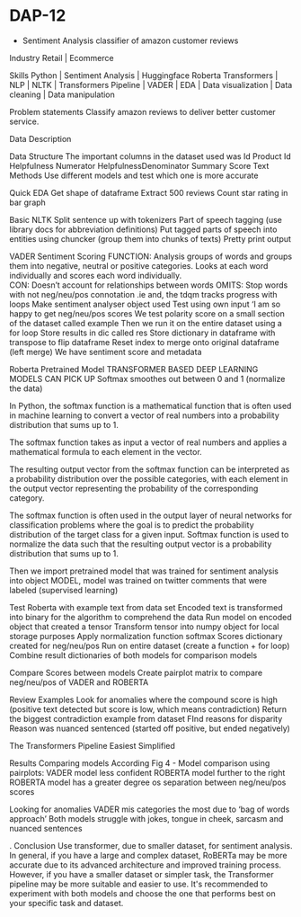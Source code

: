 # DAP-12
- Sentiment Analysis classifier of amazon customer reviews


Industry 
Retail | Ecommerce

Skills
Python | Sentiment Analysis | Huggingface Roberta Transformers  | NLP | NLTK | Transformers Pipeline
| VADER | EDA  | Data visualization | Data cleaning | Data manipulation 

Problem statements
Classify amazon reviews to deliver better customer service.

Data Description


Data Structure 
The important columns in the dataset used was 
Id
Product Id
Helpfulness Numerator
HelpfulnessDenominator
Summary
Score
Text
Methods
Use different models and test which one is more accurate

Quick EDA
Get shape of dataframe
Extract 500 reviews 
Count star rating in bar graph 

Basic NLTK
Split sentence up with tokenizers 
Part of speech tagging (use library docs for abbreviation definitions)
Put tagged parts of speech into entities using chuncker (group them into chunks of texts)
Pretty print output 

VADER Sentiment Scoring
FUNCTION: Analysis groups of words and groups them into negative, neutral or positive categories. Looks at each word individually and scores each word individually.  
CON: Doesn’t account for relationships between words 
OMITS: Stop words with not neg/neu/pos connotation .ie and, the 
tdqm tracks progress with loops 
Make sentiment analyser  object used 
Test using own input ‘I am so happy to get neg/neu/pos scores 
We test polarity score on a small section of the dataset called example
Then we run it on the entire dataset using a for loop 
Store results in dic called res 
Store dictionary  in dataframe with transpose to flip dataframe 
Reset index to merge onto original dataframe (left merge)
We have sentiment score and metadata 

Roberta Pretrained Model
TRANSFORMER BASED DEEP LEARNING MODELS CAN PICK UP
Softmax smoothes out between 0 and 1 (normalize the data)

In Python, the softmax function is a mathematical function that is often used in machine learning to convert a vector of real numbers into a probability distribution that sums up to 1.

The softmax function takes as input a vector of real numbers and applies a mathematical formula to each element in the vector. 

The resulting output vector from the softmax function can be interpreted as a probability distribution over the possible categories, with each element in the output vector representing the probability of the corresponding category.

The softmax function is often used in the output layer of neural networks for classification problems where the goal is to predict the probability distribution of the target class for a given input. Softmax function is used to normalize the data such that the resulting output vector is a probability distribution that sums up to 1.

Then we import pretrained model that was trained for sentiment analysis into object MODEL, model was trained on twitter comments that were labeled (supervised learning) 

Test Roberta with example text from data set
Encoded text is transformed into binary for the algorithm to comprehend the data 
Run model on encoded object that created a tensor 
Transform tensor into numpy object for local storage purposes
Apply normalization function softmax 
Scores dictionary created for neg/neu/pos
Run on entire dataset (create a function + for loop)
Combine result  dictionaries  of both models for comparison models 

Compare Scores between models
Create pairplot matrix to compare neg/neu/pos of VADER and ROBERTA

Review Examples
Look for anomalies where the compound score is high (positive text detected but score is low, which means contradiction) 
Return the biggest contradiction example from dataset
FInd reasons for disparity 
Reason was nuanced sentenced (started off positive, but ended negatively) 

The Transformers Pipeline
Easiest 
Simplified 

Results 
Comparing models
According Fig 4 - Model comparison using pairplots:
VADER model less confident
ROBERTA model further to the right 
ROBERTA model has a greater degree os separation between neg/neu/pos scores 

Looking for anomalies 
VADER mis categories the most due to ‘bag of words approach’
Both models struggle with jokes, tongue in cheek, sarcasm and nuanced sentences 

. Conclusion 
Use transformer, due to smaller dataset, for sentiment analysis. In general, if you have a large and complex dataset, RoBERTa may be more accurate due to its advanced architecture and improved training process. However, if you have a smaller dataset or simpler task, the Transformer pipeline may be more suitable and easier to use. It's recommended to experiment with both models and choose the one that performs best on your specific task and dataset.

